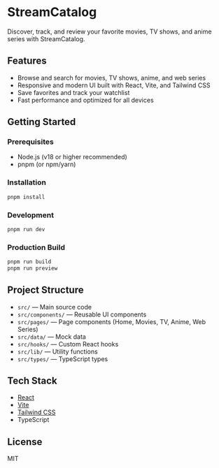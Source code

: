 # StreamCatalog

Discover, track, and review your favorite movies, TV shows, and anime series with StreamCatalog.

## Features

- Browse and search for movies, TV shows, anime, and web series
- Responsive and modern UI built with React, Vite, and Tailwind CSS
- Save favorites and track your watchlist
- Fast performance and optimized for all devices

## Getting Started

### Prerequisites

- Node.js (v18 or higher recommended)
- pnpm (or npm/yarn)

### Installation

```sh
pnpm install
```

### Development

```sh
pnpm run dev
```

### Production Build

```sh
pnpm run build
pnpm run preview
```

## Project Structure

- `src/` — Main source code
- `src/components/` — Reusable UI components
- `src/pages/` — Page components (Home, Movies, TV, Anime, Web Series)
- `src/data/` — Mock data
- `src/hooks/` — Custom React hooks
- `src/lib/` — Utility functions
- `src/types/` — TypeScript types

## Tech Stack

- [React](https://react.dev/)
- [Vite](https://vitejs.dev/)
- [Tailwind CSS](https://tailwindcss.com/)
- TypeScript

## License

MIT
